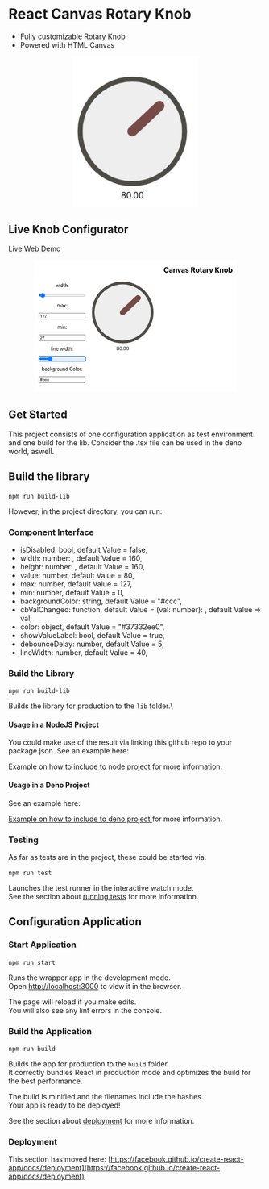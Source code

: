 # React Canvas Rotary Knob
- Fully customizable Rotary Knob
- Powered with HTML Canvas

<p align="center">
  <img width="250" src="./docs/sc11.png">
</p>

## Live Knob Configurator
[Live Web Demo](https://react-canvas-rotary-knob-timsusa.vercel.app) 
<p align="center">
  <img width="400" src="./docs/sc2.png">
</p>

## Get Started

This project consists of one configuration application as test environment and one build for the lib. Consider the .tsx file can be used in the deno world, aswell. 

## Build the library
```
npm run build-lib
``` 


However, in the project directory, you can run:

### Component Interface
  - isDisabled: bool, default Value = false,
  - width: number: , default Value = 160,
  - height: number: , default Value = 160,
  - value: number, default Value = 80,
  - max: number, default Value = 127,
  - min: number, default Value = 0,
  - backgroundColor: string, default Value = "#ccc",
  - cbValChanged: function, default Value = (val: number): , default Value => val,
  - color: object, default Value = "#37332ee0",
  - showValueLabel: bool, default Value = true,
  - debounceDelay: number, default Value = 5,
  - lineWidth: number, default Value = 40,


### Build the Library
```
npm run build-lib
```  
Builds the library for production to the `lib` folder.\

#### Usage in a NodeJS Project
You could make use of the result via linking this github repo to your package.json. See an example here:

[Example on how to include to node project ](https://github.com/TimSusa/midi-bricks/blob/master/package.json#L74) for more information.

#### Usage in a Deno Project
See an example here:

[Example on how to include to deno project ](https://github.com/TimSusa/aleph-example/blob/master/pages/index.tsx#L3) for more information.


### Testing

As far as tests are in the project, these could be started via:
``` 
npm run test
``` 

Launches the test runner in the interactive watch mode.\
See the section about [running tests](https://facebook.github.io/create-react-app/docs/running-tests) for more information.

## Configuration Application
### Start Application

```
npm run start
```  
Runs the wrapper app in the development mode.\
Open [http://localhost:3000](http://localhost:3000) to view it in the browser.

The page will reload if you make edits.\
You will also see any lint errors in the console.

### Build the Application
```
npm run build
```  
Builds the app for production to the `build` folder.\
It correctly bundles React in production mode and optimizes the build for the best performance.

The build is minified and the filenames include the hashes.\
Your app is ready to be deployed!

See the section about [deployment](https://facebook.github.io/create-react-app/docs/deployment) for more information.


### Deployment

This section has moved here: [https://facebook.github.io/create-react-app/docs/deployment](https://facebook.github.io/create-react-app/docs/deployment)
